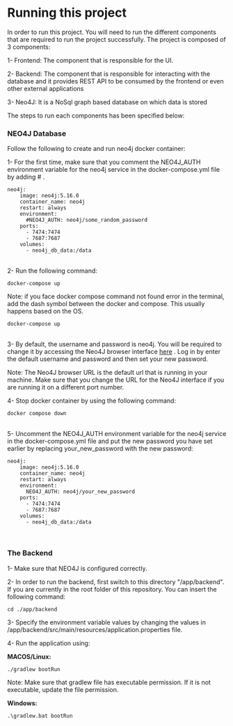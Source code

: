 # Running this project

In order to run this project. You will need to run the different components that are required to run the project successfully. The project is composed of 3 components:
<br/>

1- Frontend: The component that is responsible for the UI.
<br/>

2- Backend: The component that is responsible for interacting with the database and it provides REST API to be consumed by the frontend or even other external applications
<br/>

3- Neo4J: It is a NoSql graph based database on which data is stored
<br/>


The steps to run each components has been specified below:
<br/>

### NEO4J Database

Follow the following to create and run neo4j docker container:

1- For the first time, make sure that you comment the NEO4J_AUTH environment variable for the neo4j service in the docker-compose.yml file by adding # .

```shell
neo4j:
    image: neo4j:5.16.0
    container_name: neo4j
    restart: always
    environment:
      #NEO4J_AUTH: neo4j/some_random_password
    ports:
      - 7474:7474
      - 7687:7687
    volumes:
      - neo4j_db_data:/data
```
<br/>
2- Run the following command:

```shell
docker-compose up
```

Note: if you face docker compose command not found error in the terminal, add the dash symbol between the docker and compose. This usually happens based on the OS. 

```shell
docker-compose up
```

<br/>
3- By default, the username and password is neo4j. You will be required to change it by accessing the Neo4J browser 
interface <a href="http://localhost:7474/browser/">here</a> . Log in by enter the default username and password and then set your new password.
<br/>

Note: The Neo4J browser URL is the default url that is running in your machine. Make sure that you change the URL for the Neo4J interface if you are running it on a different port number.

4- Stop docker container by using the following command:

```shell
docker compose down
```
<br/>
5- Uncomment the NEO4J_AUTH environment variable for the neo4j service in the docker-compose.yml file and put the new password you have set earlier by replacing your_new_password with the new password:

```shell
neo4j:
    image: neo4j:5.16.0
    container_name: neo4j
    restart: always
    environment:
      NEO4J_AUTH: neo4j/your_new_password
    ports:
      - 7474:7474
      - 7687:7687
    volumes:
      - neo4j_db_data:/data
```

<br/>

### The Backend

1- Make sure that NEO4J is configured correctly.
<br/>

2- In order to run the backend, first switch to this directory "/app/backend". If you are 
currently in the root folder of this repository. You can insert the following command:

```shell
cd ./app/backend
```

3- Specify the environment variable values by changing the values in /app/backend/src/main/resources/application.properties file.
<br/>


4- Run the application using:
<br/>

<strong>MACOS/Linux:</strong> 

```shell
./gradlew bootRun
```
Note: Make sure that gradlew file has executable permission. If it is not executable, update the file permission.
<br/>

<strong>Windows:</strong> 

```shell
.\gradlew.bat bootRun
```
